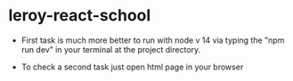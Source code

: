 # leroy-react-school

* First task is much more better to run with node v 14 via typing the "npm run dev" in your terminal at the project directory.

* To check a second task just open html page in your browser  

